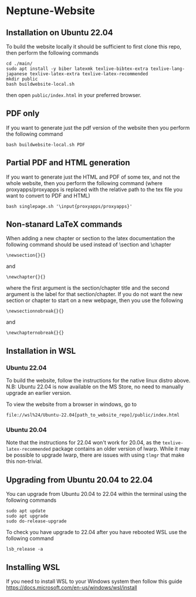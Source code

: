 # Neptune-Website

## Installation on Ubuntu 22.04

To build the website locally it should be sufficient to first clone this repo, then perform the following commands

```
cd ./main/
sudo apt install -y biber latexmk texlive-bibtex-extra texlive-lang-japanese texlive-latex-extra texlive-latex-recommended 
mkdir public
bash buildwebsite-local.sh
```

then open `public/index.html` in your preferred browser.

## PDF only
If you want to generate just the pdf version of the website then you perform the following command

```
bash buildwebsite-local.sh PDF
```

##  Partial PDF and HTML generation
If you want to generate just the HTML and PDF of some tex, and not the whole website, then you perform the following command (where proxyapps/proxyapps is replaced with the relative path to the tex file you want to convert to PDF and HTML)

```
bash singlepage.sh '\input{proxyapps/proxyapps}'
```

## Non-stanard LaTeX commands
When adding a new chapter or section to the latex documentation the following command should be used instead of \section and \chapter

```
\newsection{}{}
```

and

```
\newchapter{}{}
```

where the first argument is the section/chapter title and the second argument is the label for that section/chapter. If you do not want the new section or chapter to start on a new webpage, then you use the following

```
\newsectionnobreak{}{}
```

and

```
\newchapternobreak{}{}
```

## Installation in WSL
### Ubuntu 22.04
To build the website, follow the instructions for the native linux distro above.
N.B: Ubuntu 22.04 is now available on the MS Store, no need to manually upgrade an earlier version.

To view the website from a browser in windows, go to 
```
file://wsl%24/Ubuntu-22.04[path_to_website_repo]/public/index.html
```

### Ubuntu 20.04
Note that the instructions for 22.04 won't work for 20.04, as the `texlive-latex-recommended` package contains an older version of lwarp.
While it may be possible to upgrade lwarp, there are issues with using `tlmgr` that make this non-trivial.

## Upgrading from Ubuntu 20.04 to 22.04

You can upgrade from Ubuntu 20.04 to 22.04 within the terminal using the following commands
```
sudo apt update
sudo apt upgrade
sudo do-release-upgrade
```

To check you have upgrade to 22.04 after you have rebooted WSL use the following command

```
lsb_release -a
```

## Installing WSL 

If you need to install WSL to your Windows system then follow this guide https://docs.microsoft.com/en-us/windows/wsl/install

